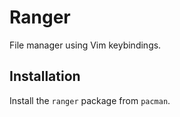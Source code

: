 # Ranger

File manager using Vim keybindings.

## Installation

Install the `ranger` package from `pacman`.
